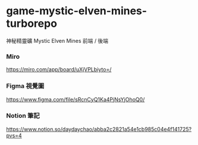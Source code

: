 # game-mystic-elven-mines-turborepo
神秘精靈礦 Mystic Elven Mines
前端 / 後端 

### Miro
https://miro.com/app/board/uXjVPLbiyto=/

### Figma 視覺圖
https://www.figma.com/file/sRcnCyQ1Ka4PjNsYjOhoQ0/


### Notion 筆記
https://www.notion.so/daydaychao/abba2c2821a54e1cb985c04e4f141725?pvs=4
